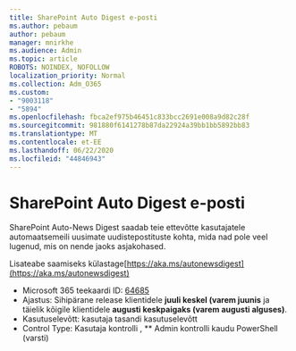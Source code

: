 ```yaml
---
title: SharePoint Auto Digest e-posti
ms.author: pebaum
author: pebaum
manager: mnirkhe
ms.audience: Admin
ms.topic: article
ROBOTS: NOINDEX, NOFOLLOW
localization_priority: Normal
ms.collection: Adm_O365
ms.custom:
- "9003118"
- "5894"
ms.openlocfilehash: fbca2ef975b46451c833bcc2691e008a9d82c28f
ms.sourcegitcommit: 981880f6141278b87da22924a39bb1bb5892bb83
ms.translationtype: MT
ms.contentlocale: et-EE
ms.lasthandoff: 06/22/2020
ms.locfileid: "44846943"
---
```

# <a name="sharepoint-auto-digest-email"></a>SharePoint Auto Digest e-posti

SharePoint Auto-News Digest saadab teie ettevõtte kasutajatele automaatsemeili uusimate uudistepostituste kohta, mida nad pole veel lugenud, mis on nende jaoks asjakohased.

Lisateabe saamiseks külastage[https://aka.ms/autonewsdigest](https://aka.ms/autonewsdigest)

- Microsoft 365 teekaardi ID: [64685](https://www.microsoft.com/microsoft-365/roadmap?filters=&featureid=64685)
- Ajastus: Sihipärane release klientidele **juuli keskel (varem juunis** ja täielik kõigile klientidele **augusti keskpaigaks (varem augusti alguses)**.
- Kasutuselevõtt: kasutaja tasandi kasutuselevõtt
- Control Type: Kasutaja kontrolli , ** Admin kontrolli kaudu PowerShell (varsti)

